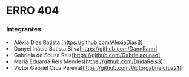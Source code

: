 # ERRO 404

### Integrantes
[comment]: <ul>
    <li>Aléxia Dias Batista [https://github.com/AlexiaDiasB] </li> 
    <li>Danyel Inácio Batista Silva[https://github.com/DannRann]</li> 
    <li>  Gabriela de Souza Reis[https://github.com/Gabrielaounao]</li> 
    <li>  Maria Eduarda Reis Mendes[https://github.com/DudaReis3]</li> 
    <li>  Víctor Gabriel Cruz Pereira[https://github.com/Victorgabrielcruz21])</li> 
  <ul>

